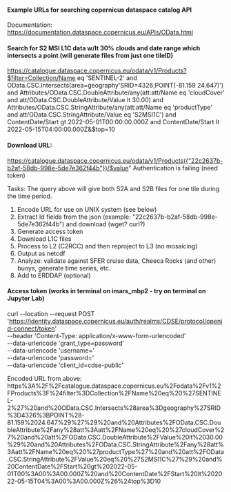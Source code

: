 #### Example URLs for searching copernicus dataspace catalog API

Documentation:
https://documentation.dataspace.copernicus.eu/APIs/OData.html

#### Search for S2 MSI L1C data w/lt 30% clouds and date range which intersects a point (will generate files from just one tileID)
https://catalogue.dataspace.copernicus.eu/odata/v1/Products?$filter=Collection/Name eq 'SENTINEL-2' and OData.CSC.Intersects(area=geography'SRID=4326;POINT(-81.159 24.647)') and Attributes/OData.CSC.DoubleAttribute/any(att:att/Name eq 'cloudCover' and att/OData.CSC.DoubleAttribute/Value lt 30.00) and Attributes/OData.CSC.StringAttribute/any(att:att/Name eq 'productType' and att/OData.CSC.StringAttribute/Value eq 'S2MSI1C') and ContentDate/Start gt 2022-05-01T00:00:00.000Z and ContentDate/Start lt 2022-05-15T04:00:00.000Z&$top=10  

#### Download URL:
https://catalogue.dataspace.copernicus.eu/odata/v1/Products({"22c2637b-b2af-58db-998e-5de7e362f44b"})/$value"
Authentication is failing (need token)

Tasks:
The query above will give both S2A and S2B files for one tile during the time period.  

1. Encode URL for use on UNIX system (see below)
2. Extract Id fields from the json (example: "22c2637b-b2af-58db-998e-5de7e362f44b") and download (wget? curl?)
3. Generate access token
4. Download L1C files 
5. Process to L2 (C2RCC) and then reproject to L3 (no mosaicing)
6. Output as netcdf
7. Analyze: validate against SFER cruise data, Cheeca Rocks (and other) buoys, generate time series, etc.
8. Add to ERDDAP (optional)

#### Access token (works in terminal on imars_mbp2 - try on terminal on Jupyter Lab)
curl --location --request POST 'https://identity.dataspace.copernicus.eu/auth/realms/CDSE/protocol/openid-connect/token' \
  --header 'Content-Type: application/x-www-form-urlencoded' \
  --data-urlencode 'grant_type=password' \
  --data-urlencode 'username=<user>' \
  --data-urlencode 'password=<pass>' \
  --data-urlencode 'client_id=cdse-public'


Encoded URL from above:
https%3A%2F%2Fcatalogue.dataspace.copernicus.eu%2Fodata%2Fv1%2FProducts%3F%24filter%3DCollection%2FName%20eq%20%27SENTINEL-2%27%20and%20OData.CSC.Intersects%28area%3Dgeography%27SRID%3D4326%3BPOINT%28-81.159%2024.647%29%27%29%20and%20Attributes%2FOData.CSC.DoubleAttribute%2Fany%28att%3Aatt%2FName%20eq%20%27cloudCover%27%20and%20att%2FOData.CSC.DoubleAttribute%2FValue%20lt%2030.00%29%20and%20Attributes%2FOData.CSC.StringAttribute%2Fany%28att%3Aatt%2FName%20eq%20%27productType%27%20and%20att%2FOData.CSC.StringAttribute%2FValue%20eq%20%27S2MSI1C%27%29%20and%20ContentDate%2FStart%20gt%202022-05-01T00%3A00%3A00.000Z%20and%20ContentDate%2FStart%20lt%202022-05-15T04%3A00%3A00.000Z%26%24top%3D10
